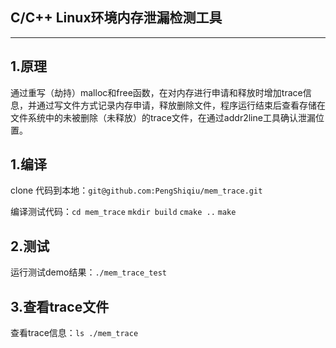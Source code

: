 ##   C/C++ Linux环境内存泄漏检测工具

------------

## 1.原理

通过重写（劫持）malloc和free函数，在对内存进行申请和释放时增加trace信息，并通过写文件方式记录内存申请，释放删除文件，程序运行结束后查看存储在文件系统中的未被删除（未释放）的trace文件，在通过addr2line工具确认泄漏位置。

## 1.编译

clone 代码到本地：`git@github.com:PengShiqiu/mem_trace.git`

编译测试代码：`cd mem_trace` 
            `mkdir build`
            `cmake ..`
            `make`

## 2.测试
运行测试demo结果：`./mem_trace_test `

## 3.查看trace文件
查看trace信息：`ls ./mem_trace`